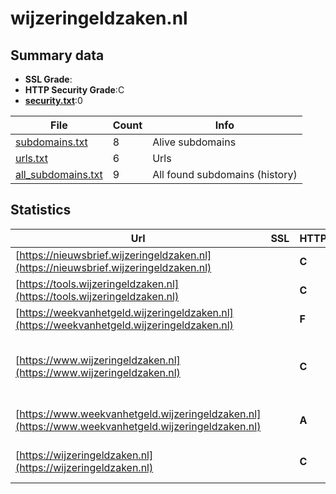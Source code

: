 

# wijzeringeldzaken.nl
## Summary data


 - **SSL Grade**:
 - **HTTP Security Grade**:C
 - **[security.txt](https://www.digitaleoverheid.nl/nieuws/standaard-security-txt-nu-verplicht-voor-overheid/)**:0


| File       | Count | Info |
|------------|-------|------|
|[subdomains.txt](/data/wijzeringeldzaken.nl/subdomains.txt)|8|Alive subdomains|
|[urls.txt](/data/wijzeringeldzaken.nl/urls.txt)|6|Urls|
|[all_subdomains.txt](/data/wijzeringeldzaken.nl/all_subdomains.txt)|9|All found subdomains (history)|


## Statistics


| Url | SSL | HTTP | Server | Cookie | HSTS | CORS | CTO | CSP | XFO | XXP | RP |FP| Tech |Title |
|--------|-------|-------|------|------|------|------|------|------|------|------|------|------|------|------|
|[https://nieuwsbrief.wijzeringeldzaken.nl](https://nieuwsbrief.wijzeringeldzaken.nl)| | **C**|Spotler| |:white_check_mark: | | | | | | :white_check_mark: | |HSTS||
|[https://tools.wijzeringeldzaken.nl](https://tools.wijzeringeldzaken.nl)| | **C**|nginx| |:white_check_mark: | | | | | | :white_check_mark: | |HSTS Nginx|303 See other|
|[https://weekvanhetgeld.wijzeringeldzaken.nl](https://weekvanhetgeld.wijzeringeldzaken.nl)| | **F**|nginx| | | | | | | | :white_check_mark: | |Nginx|404 Not Found|
|[https://www.wijzeringeldzaken.nl](https://www.wijzeringeldzaken.nl)| | **C**|nginx| |:white_check_mark: | | | | | | :white_check_mark: | |Google Tag Manager HSTS Nginx|Wijzer in geldza...|
|[https://www.weekvanhetgeld.wijzeringeldzaken.nl](https://www.weekvanhetgeld.wijzeringeldzaken.nl)| | **A**|nginx| |:white_check_mark: | | | :white_check_mark:| :white_check_mark: | :white_check_mark: | :white_check_mark: | :white_check_mark: |HSTS Nginx|301 Moved Perman...|
|[https://wijzeringeldzaken.nl](https://wijzeringeldzaken.nl)| | **C**|nginx| |:white_check_mark: | | | | | | :white_check_mark: | |HSTS Nginx|301 Moved Perman...|

